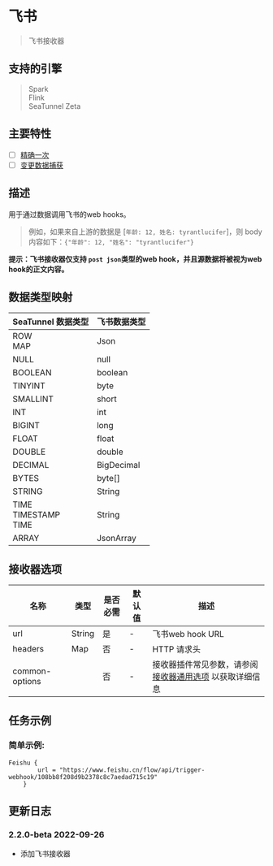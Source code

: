 # 飞书

> 飞书接收器

## 支持的引擎

> Spark<br/>
> Flink<br/>
> SeaTunnel Zeta<br/>

## 主要特性

- [ ] [精确一次](../../concept/connector-v2-features.md)
- [ ] [变更数据捕获](../../concept/connector-v2-features.md)

## 描述

用于通过数据调用飞书的web hooks。

> 例如，如果来自上游的数据是 [`年龄: 12, 姓名: tyrantlucifer`]，则 body 内容如下：`{"年龄": 12, "姓名": "tyrantlucifer"}`

**提示：飞书接收器仅支持 `post json`类型的web hook，并且源数据将被视为web hook的正文内容。**

## 数据类型映射

|     SeaTunnel 数据类型     | 飞书数据类型   |
|-----------------------------|------------------|
| ROW<br/>MAP                 | Json             |
| NULL                        | null             |
| BOOLEAN                     | boolean          |
| TINYINT                     | byte             |
| SMALLINT                    | short            |
| INT                         | int              |
| BIGINT                      | long             |
| FLOAT                       | float            |
| DOUBLE                      | double           |
| DECIMAL                     | BigDecimal       |
| BYTES                       | byte[]           |
| STRING                      | String           |
| TIME<br/>TIMESTAMP<br/>TIME | String           |
| ARRAY                       | JsonArray        |

## 接收器选项

|      名称      |  类型  | 是否必需 | 默认值 |                                             描述                                             |
|----------------|--------|----------|---------|-------------------------------------------------------------------------------------------------|
| url            | String | 是       | -       | 飞书web hook URL                                                                              |
| headers        | Map    | 否       | -       | HTTP 请求头                                                                                    |
| common-options |        | 否       | -       | 接收器插件常见参数，请参阅 [接收器通用选项](common-options.md) 以获取详细信息 |

## 任务示例

### 简单示例:

```hocon
Feishu {
        url = "https://www.feishu.cn/flow/api/trigger-webhook/108bb8f208d9b2378c8c7aedad715c19"
    }
```

## 更新日志

### 2.2.0-beta 2022-09-26

- 添加飞书接收器